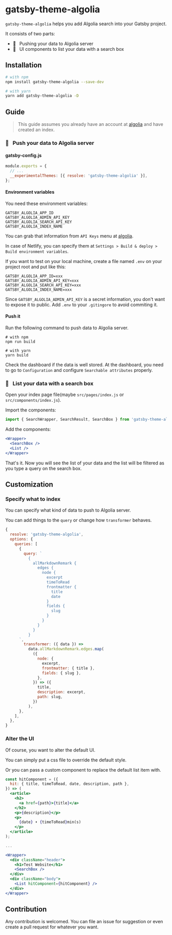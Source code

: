 # gatsby-theme-algolia

`gatsby-theme-algolia` helps you add Algolia search into your Gatsby project.

It consists of two parts:

- 🚀  Pushing your data to Algolia server
- 🌷  UI components to list your data with a search box

## Installation

```bash
# with npm
npm install gatsby-theme-algolia --save-dev

# with yarn
yarn add gatsby-theme-algolia -D
```

## Guide

> This guide assumes you already have an account at [algolia](https://www.algolia.com) and have created an index.

### 🚀  Push your data to Algolia server

#### gatsby-config.js

```js
module.exports = {
  // ...
  __experimentalThemes: [{ resolve: 'gatsby-theme-algolia' }],
};
```

#### Environment variables

You need these environment variables:

```
GATSBY_ALGOLIA_APP_ID
GATSBY_ALGOLIA_ADMIN_API_KEY
GATSBY_ALGOLIA_SEARCH_API_KEY
GATSBY_ALGOLIA_INDEX_NAME
```

You can grab that information from `API Keys` menu at [algolia](https://www.algolia.com).

In case of Netlify, you can specify them at `Settings > Build & deploy > Build environment variables`.

If you want to test on your local machine, create a file named `.env` on your project root and put like this:

```
GATSBY_ALGOLIA_APP_ID=xxx
GATSBY_ALGOLIA_ADMIN_API_KEY=xxx
GATSBY_ALGOLIA_SEARCH_API_KEY=xxx
GATSBY_ALGOLIA_INDEX_NAME=xxx
```

Since `GATSBY_ALGOLIA_ADMIN_API_KEY` is a secret information, you don't want to expose it to public. Add `.env` to your `.gitingore` to avoid commiting it.

#### Push it

Run the following command to push data to Algolia server.

```
# with npm
npm run build

# with yarn
yarn build
```

Check the dashboard if the data is well stored. At the dashboard, you need to go to `Configuration` and configure `Searchable attributes` properly.

### 🌷  List your data with a search box

Open your index page file(maybe `src/pages/index.js` or `src/components/index.js`).

Import the components:

```js
import { SearchWrapper, SearchResult, SearchBox } from 'gatsby-theme-algolia';
```

Add the components:

```jsx
<Wrapper>
  <SearchBox />
  <List />
</Wrapper>
```

That's it. Now you will see the list of your data and the list will be filtered as you type a query on the search box.

## Customization

### Specify what to index

You can specify what kind of data to push to Algolia server.

You can add things to the `query` or change how `transformer` behaves.

```js
{
  resolve: 'gatsby-theme-algolia',
  options: {
    queries: [
      {
        query: `
          {
            allMarkdownRemark {
              edges {
                node {
                  excerpt
                  timeToRead
                  frontmatter {
                    title
                    date
                  }
                  fields {
                    slug
                  }
                }
              }
            }
          }
      `,
        transformer: ({ data }) =>
          data.allMarkdownRemark.edges.map(
            ({
              node: {
                excerpt,
                frontmatter: { title },
                fields: { slug },
              },
            }) => ({
              title,
              description: excerpt,
              path: slug,
            })
          ),
      },
    ],
  },
}
```

### Alter the UI

Of course, you want to alter the default UI.

You can simply put a css file to override the default style.

Or you can pass a custom component to replace the default list item with.

```jsx
const hitComponent = ({
  hit: { title, timeToRead, date, description, path },
}) => (
  <article>
    <h2>
      <a href={path}>{title}</a>
    </h2>
    <p>{description}</p>
    <p>
      {date} ∙ {timeToRead}min(s)
    </p>
  </article>
);

...

<Wrapper>
  <div className="header">
    <h1>Test Website</h1>
    <SearchBox />
  </div>
  <div className="body">
    <List hitComponent={hitComponent} />
  </div>
</Wrapper>
```

## Contribution

Any contribution is welcomed. You can file an issue for suggestion or even create a pull request for whatever you want.
